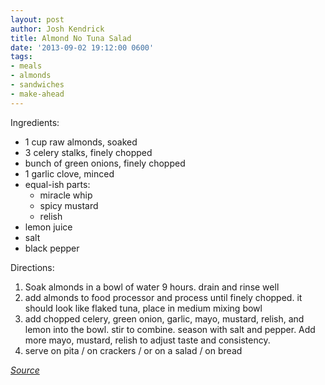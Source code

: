 ```yaml
---
layout: post
author: Josh Kendrick
title: Almond No Tuna Salad
date: '2013-09-02 19:12:00 0600'
tags:
- meals
- almonds
- sandwiches
- make-ahead
---
```


Ingredients:
* 1 cup raw almonds, soaked
* 3 celery stalks, finely chopped
* bunch of green onions, finely chopped
* 1 garlic clove, minced
* equal-ish parts:
  * miracle whip
  * spicy mustard
  * relish
* lemon juice
* salt
* black pepper

Directions:
1. Soak almonds in a bowl of water 9 hours. drain and rinse well
2. add almonds to food processor and process until finely chopped. it should look like flaked tuna, place in medium mixing bowl
3. add chopped celery, green onion, garlic, mayo, mustard, relish, and lemon into the bowl. stir to combine. season with salt and pepper. Add more mayo, mustard, relish to adjust taste and consistency.
4. serve on pita / on crackers / or on a salad / on bread

*[Source](http://ohsheglows.com/2013/08/15/my-favourite-lunch-of-the-moment-easy-flaked-almond-tuna-salad/)*